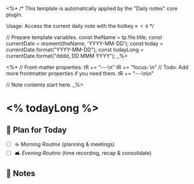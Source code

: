 <%*
/*
This template is automatically applied by the "Daily notes" core plugin.

Usage:
Access the current daily note with the hotkey `⌘ ⌥ O`
*/

// Prepare template variables.
const theName = tp.file.title;
const currentDate = moment(theName, 'YYYY-MM-DD');
const today = currentDate.format("YYYY-MM-DD");
const todayLong = currentDate.format("dddd, DD MMM YYYY");
_%>

<%*
// Front-matter properties.
tR += "---\n"
tR += "focus: \n"
// Todo: Add more frontmatter properties if you need them.
tR += "---\n\n"

// Note contents start here.
_%>

# <% todayLong %>
## 🧭 Plan for Today

- [ ] ☕️ _Morning Routine_ (planning & meetings)
- [ ] 🛋️️ _Evening Routine_ (time recording, recap & consolidate)

## 📓 Notes
